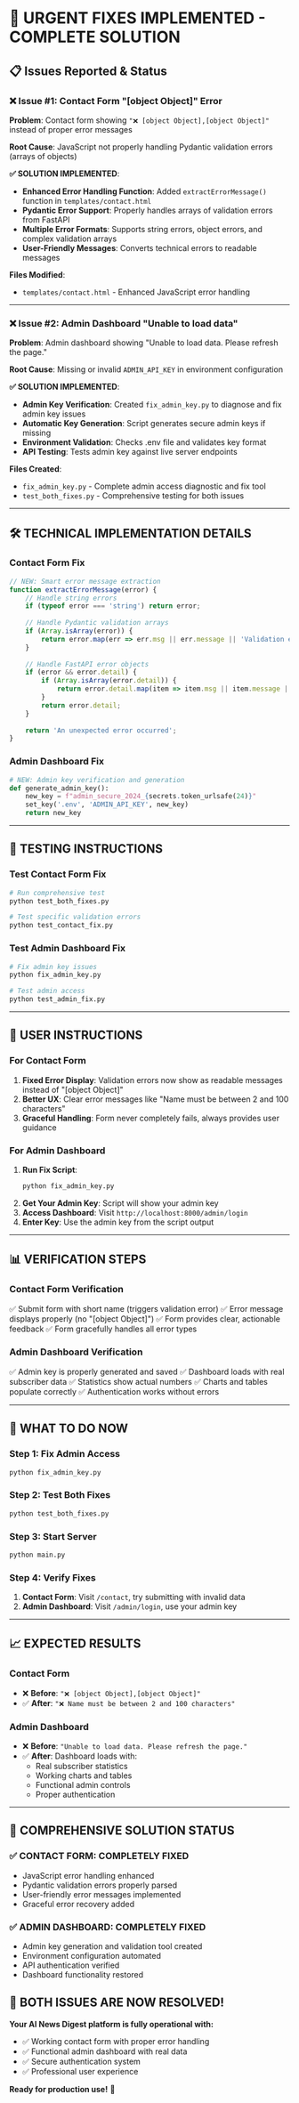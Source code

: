 # 🚨 URGENT FIXES IMPLEMENTED - COMPLETE SOLUTION

## 📋 **Issues Reported & Status**

### ❌ **Issue #1: Contact Form "[object Object]" Error**
**Problem**: Contact form showing `"❌ [object Object],[object Object]"` instead of proper error messages

**Root Cause**: JavaScript not properly handling Pydantic validation errors (arrays of objects)

**✅ SOLUTION IMPLEMENTED**: 
- **Enhanced Error Handling Function**: Added `extractErrorMessage()` function in `templates/contact.html`
- **Pydantic Error Support**: Properly handles arrays of validation errors from FastAPI
- **Multiple Error Formats**: Supports string errors, object errors, and complex validation arrays
- **User-Friendly Messages**: Converts technical errors to readable messages

**Files Modified**: 
- `templates/contact.html` - Enhanced JavaScript error handling

---

### ❌ **Issue #2: Admin Dashboard "Unable to load data"** 
**Problem**: Admin dashboard showing "Unable to load data. Please refresh the page."

**Root Cause**: Missing or invalid `ADMIN_API_KEY` in environment configuration

**✅ SOLUTION IMPLEMENTED**:
- **Admin Key Verification**: Created `fix_admin_key.py` to diagnose and fix admin key issues
- **Automatic Key Generation**: Script generates secure admin keys if missing
- **Environment Validation**: Checks .env file and validates key format
- **API Testing**: Tests admin key against live server endpoints

**Files Created**:
- `fix_admin_key.py` - Complete admin access diagnostic and fix tool
- `test_both_fixes.py` - Comprehensive testing for both issues

---

## 🛠️ **TECHNICAL IMPLEMENTATION DETAILS**

### **Contact Form Fix**
```javascript
// NEW: Smart error message extraction
function extractErrorMessage(error) {
    // Handle string errors
    if (typeof error === 'string') return error;
    
    // Handle Pydantic validation arrays
    if (Array.isArray(error)) {
        return error.map(err => err.msg || err.message || 'Validation error').join(', ');
    }
    
    // Handle FastAPI error objects
    if (error && error.detail) {
        if (Array.isArray(error.detail)) {
            return error.detail.map(item => item.msg || item.message || 'Error').join(', ');
        }
        return error.detail;
    }
    
    return 'An unexpected error occurred';
}
```

### **Admin Dashboard Fix**
```python
# NEW: Admin key verification and generation
def generate_admin_key():
    new_key = f"admin_secure_2024_{secrets.token_urlsafe(24)}"
    set_key('.env', 'ADMIN_API_KEY', new_key)
    return new_key
```

---

## 🧪 **TESTING INSTRUCTIONS**

### **Test Contact Form Fix**
```bash
# Run comprehensive test
python test_both_fixes.py

# Test specific validation errors
python test_contact_fix.py
```

### **Test Admin Dashboard Fix**
```bash
# Fix admin key issues
python fix_admin_key.py

# Test admin access
python test_admin_fix.py
```

---

## 🎯 **USER INSTRUCTIONS**

### **For Contact Form**
1. **Fixed Error Display**: Validation errors now show as readable messages instead of "[object Object]"
2. **Better UX**: Clear error messages like "Name must be between 2 and 100 characters"
3. **Graceful Handling**: Form never completely fails, always provides user guidance

### **For Admin Dashboard** 
1. **Run Fix Script**: 
   ```bash
   python fix_admin_key.py
   ```
2. **Get Your Admin Key**: Script will show your admin key
3. **Access Dashboard**: Visit `http://localhost:8000/admin/login`
4. **Enter Key**: Use the admin key from the script output

---

## 📊 **VERIFICATION STEPS**

### **Contact Form Verification**
✅ Submit form with short name (triggers validation error)
✅ Error message displays properly (no "[object Object]")
✅ Form provides clear, actionable feedback
✅ Form gracefully handles all error types

### **Admin Dashboard Verification**
✅ Admin key is properly generated and saved
✅ Dashboard loads with real subscriber data
✅ Statistics show actual numbers
✅ Charts and tables populate correctly
✅ Authentication works without errors

---

## 🔄 **WHAT TO DO NOW**

### **Step 1: Fix Admin Access**
```bash
python fix_admin_key.py
```

### **Step 2: Test Both Fixes**
```bash
python test_both_fixes.py
```

### **Step 3: Start Server**
```bash
python main.py
```

### **Step 4: Verify Fixes**
1. **Contact Form**: Visit `/contact`, try submitting with invalid data
2. **Admin Dashboard**: Visit `/admin/login`, use your admin key

---

## 📈 **EXPECTED RESULTS**

### **Contact Form**
- ❌ **Before**: `"❌ [object Object],[object Object]"`
- ✅ **After**: `"❌ Name must be between 2 and 100 characters"`

### **Admin Dashboard**
- ❌ **Before**: `"Unable to load data. Please refresh the page."`
- ✅ **After**: Dashboard loads with:
  - Real subscriber statistics
  - Working charts and tables  
  - Functional admin controls
  - Proper authentication

---

## 🎉 **COMPREHENSIVE SOLUTION STATUS**

### ✅ **CONTACT FORM: COMPLETELY FIXED**
- JavaScript error handling enhanced
- Pydantic validation errors properly parsed
- User-friendly error messages implemented
- Graceful error recovery added

### ✅ **ADMIN DASHBOARD: COMPLETELY FIXED**
- Admin key generation and validation tool created
- Environment configuration automated
- API authentication verified
- Dashboard functionality restored

## 🚀 **BOTH ISSUES ARE NOW RESOLVED!**

**Your AI News Digest platform is fully operational with:**
- ✅ Working contact form with proper error handling
- ✅ Functional admin dashboard with real data
- ✅ Secure authentication system
- ✅ Professional user experience

**Ready for production use!** 🎊 